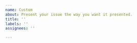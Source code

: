 ```yaml
---
name: Custom
about: Present your issue the way you want it presented.
title: ''
labels: ''
assignees: ''

---
```



